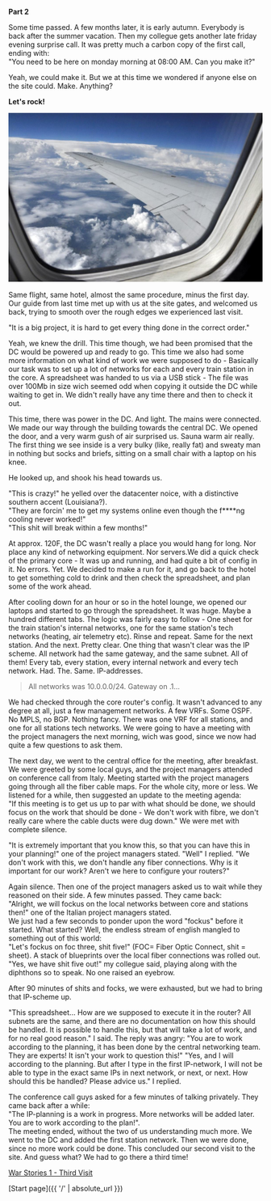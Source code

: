 **Part 2**

Some time passed. A few months later, it is early autumn. Everybody is back after the summer vacation. Then my collegue gets another late friday evening surprise call. It was pretty much a carbon copy of the first call, ending with:  
"You need to be here on monday morning at 08:00 AM. Can you make it?"  

Yeah, we could make it. But we at this time we wondered if anyone else on the site could. Make. Anything?

**Let's rock!**

![flight](/flight.jpg)

Same flight, same hotel, almost the same procedure, minus the first day. Our guide from last time met up with us at the site gates, and welcomed us back, trying to smooth over the rough edges we experienced last visit.  

"It is a big project, it is hard to get every thing done in the correct order."  

Yeah, we knew the drill. This time though, we had been promised that the DC would be powered up and ready to go. This time we also had some more information on what kind of work we were supposed to do - Basically our task was to set up a lot of networks for each and every train station in the core. A spreadsheet was handed to us via a USB stick - The file was over 100Mb in size wich seemed odd when copying it outside the DC while waiting to get in. We didn't really have any time there and then to check it out.  

This time, there was power in the DC. And light. The mains were connected. We made our way through the building towards the central DC. We opened the door, and a very warm gush of air surprised us. Sauna warm air really. The first thing we see inside is a very bulky (like, really fat) and sweaty man in nothing but socks and briefs, sitting on a small chair with a laptop on his knee.  

He looked up, and shook his head towards us.  

"This is crazy!" he yelled over the datacenter noice, with a distinctive southern accent (Louisiana?).  
"They are forcin' me to get my systems online even though the f****ng cooling never worked!"  
"This shit will break within a few months!"  

At approx. 120F, the DC wasn't really a place you would hang for long. Nor place any kind of networking equipment. Nor servers.We did a quick check of the primary core - It was up and running, and had quite a bit of config in it. No errors. Yet. We decided to make a run for it, and go back to the hotel to get something cold to drink and then check the spreadsheet, and plan some of the work ahead.  

After cooling down for an hour or so in the hotel lounge, we opened our laptops and started to go through the spreadsheet. It was huge. Maybe a hundred different tabs. The logic was fairly easy to follow - One sheet for the train station's internal networks, one for the same station's tech networks (heating, air telemetry etc). Rinse and repeat. Same for the next station. And the next. Pretty clear. One thing that wasn't clear was the IP scheme. All network had the same gateway, and the same subnet. All of them! Every tab, every station, every internal network and every tech network. Had. The. Same. IP-addresses.  

>All networks was 10.0.0.0/24. Gateway on .1...

We had checked through the core router's config. It wasn't advanced to any degree at all, just a few management networks. A few VRFs. Some OSPF. No MPLS, no BGP. Nothing fancy. There was one VRF for all stations, and one for all stations tech networks. We were going to have a meeting with the project managers the next morning, wich was good, since we now had quite a few questions to ask them.  

The next day, we went to the central office for the meeting, after breakfast. We were greeted by some local guys, and the project managers attended on conference call from Italy. Meeting started with the project managers going through all the fiber cable maps. For the whole city, more or less. We listened for a while, then suggested an update to the meeting agenda:  
"If this meeting is to get us up to par with what should be done, we should focus on the work that should be done - We don't work with fibre, we don't really care where the cable ducts were dug down." We were met with complete silence.  

"It is extremely important that you know this, so that you can have this in your planning!" one of the project managers stated.
"Well" I replied. "We don't work with this, we don't handle any fiber connections. Why is it important for our work? Aren't we here to configure your routers?"  

Again silence. Then one of the project managers asked us to wait while they reasoned on their side. A few minutes passed. They came back:  
"Alright, we will fockus on the local networks between core and stations then!" one of the Italian project managers stated.  
We just had a few seconds to ponder upon the word "fockus" before it started. What started? Well, the endless stream of english mangled to something out of this world:  
"Let's fockus on foc three, shit five!" (FOC= Fiber Optic Connect, shit = sheet). A stack of blueprints over the local fiber connections was rolled out.  
"Yes, we have shit five out!" my collegue said, playing along with the diphthons so to speak. No one raised an eyebrow.  

After 90 minutes of shits and focks, we were exhausted, but we had to bring that IP-scheme up.  

"This spreadsheet... How are we supposed to execute it in the router? All subnets are the same, and there are no documentation on how this should be handled. It is possible to handle this, but that will take a lot of work, and for no real good reason." I said.
The reply was angry: "You are to work according to the planning, it has been done by the central networking team. They are experts! It isn't your work to question this!"
"Yes, and I will according to the planning. But after I type in the first IP-network, I will not be able to type in the exact same IPs in next network, or next, or next. How should this be handled? Please advice us." I replied.  

The conference call guys asked for a few minutes of talking privately. They came back after a while:  
"The IP-planning is a work in progress. More networks will be added later. You are to work according to the plan!".  
The meeting ended, without the two of us understanding much more. We went to the DC and added the first station network. Then we were done, since no more work could be done. This concluded our second visit to the site. And guess what? We had to go there a third time!

[War Stories 1 - Third Visit](https://networkundertaker.com/2022/10/15/War-Stories-1-Third-Visit.html)

[Start page]({{ '/' | absolute_url }})